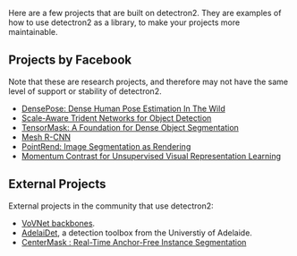 
Here are a few projects that are built on detectron2.
They are examples of how to use detectron2 as a library, to make your projects more
maintainable.

## Projects by Facebook

Note that these are research projects, and therefore may not have the same level
of support or stability of detectron2.

+ [DensePose: Dense Human Pose Estimation In The Wild](DensePose)
+ [Scale-Aware Trident Networks for Object Detection](TridentNet)
+ [TensorMask: A Foundation for Dense Object Segmentation](TensorMask)
+ [Mesh R-CNN](https://github.com/facebookresearch/meshrcnn)
+ [PointRend: Image Segmentation as Rendering](PointRend)
+ [Momentum Contrast for Unsupervised Visual Representation Learning](https://github.com/facebookresearch/moco/tree/master/detection)


## External Projects

External projects in the community that use detectron2:

<!--
 - If you want to contribute, note that:
 -  1. please add your project to the end of the list and try to use only one line
 -  2. the project must provide models trained on standard datasets
 -->

+ [VoVNet backbones](https://github.com/youngwanLEE/vovnet-detectron2).
+ [AdelaiDet](https://github.com/aim-uofa/adet), a detection toolbox from the Universtiy of Adelaide.
+ [CenterMask : Real-Time Anchor-Free Instance Segmentation](https://github.com/youngwanLEE/centermask2)
